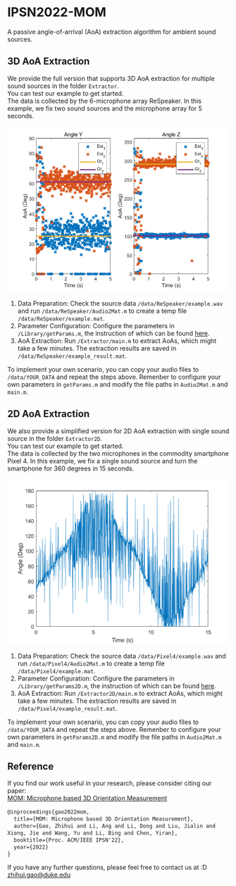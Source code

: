 # IPSN2022-MOM
A passive angle-of-arrival (AoA) extraction algorithm for ambient sound sources.

## 3D AoA Extraction
We provide the full version that supports 3D AoA extraction for multiple sound sources in the folder `Extractor`.\
You can test our example to get started.\
The data is collected by the 6-microphone array ReSpeaker.
In this example, we fix two sound sources and the microphone array for 5 seconds.

![alt text](/data/ReSpeaker/example.png)

1. Data Preparation: Check the source data `/data/ReSpeaker/example.wav` and run `/data/ReSpeaker/Audio2Mat.m` to create a temp file `/data/ReSpeaker/example.mat`.
2. Parameter Configuration: Configure the parameters in `/Library/getParams.m`, the instruction of which can be found [here](/Library/).
3. AoA Extraction: Run `/Extractor/main.m` to extract AoAs, which might take a few minutes. The extraction results are saved in `/data/ReSpeaker/example_result.mat`.

To implement your own scenario, you can copy your audio files to `/data/YOUR_DATA` and repeat the steps above.
Remenber to configure your own parameters in `getParams.m` and modify the file paths in `Audio2Mat.m` and `main.m`.

## 2D AoA Extraction
We also provide a simplified version for 2D AoA extraction with single sound source in the folder `Extractor2D`.\
You can test our example to get started.\
The data is collected by the two microphones in the commodity smartphone Pixel 4.
In this example, we fix a single sound source and turn the smartphone for 360 degrees in 15 seconds.

![alt text](/data/Pixel4/example.png)

1. Data Preparation: Check the source data `/data/Pixel4/example.wav` and run `/data/Pixel4/Audio2Mat.m` to create a temp file `/data/Pixel4/example.mat`.
2. Parameter Configuration: Configure the parameters in `/Library/getParams2D.m`, the instruction of which can be found [here](/Library/).
3. AoA Extraction: Run `/Extractor2D/main.m` to extract AoAs, which might take a few minutes. The extraction results are saved in `/data/Pixel4/example_result.mat`.

To implement your own scenario, you can copy your audio files to `/data/YOUR_DATA` and repeat the steps above.
Remenber to configure your own parameters in `getParams2D.m` and modify the file paths in `Audio2Mat.m` and `main.m`.

## Reference
If you find our work useful in your research, please consider citing our paper:\
[MOM: Microphone based 3D Orientation Measurement](https://ieeexplore.ieee.org/abstract/document/9826109)

```console
@inproceedings{gao2022mom,
  title={MOM: Microphone based 3D Orientation Measurement},
  author={Gao, Zhihui and Li, Ang and Li, Dong and Liu, Jialin and Xiong, Jie and Wang, Yu and Li, Bing and Chen, Yiran},
  booktitle={Proc. ACM/IEEE IPSN'22},
  year={2022}
}
```

If you have any further questions, please feel free to contact us at :D\
zhihui.gao@duke.edu
